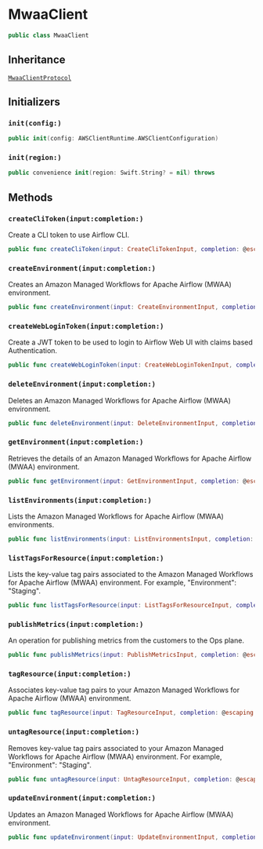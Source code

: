 # MwaaClient

``` swift
public class MwaaClient 
```

## Inheritance

[`MwaaClientProtocol`](/aws-sdk-swift/reference/0.x/AWSMWAA/MwaaClientProtocol)

## Initializers

### `init(config:)`

``` swift
public init(config: AWSClientRuntime.AWSClientConfiguration) 
```

### `init(region:)`

``` swift
public convenience init(region: Swift.String? = nil) throws 
```

## Methods

### `createCliToken(input:completion:)`

Create a CLI token to use Airflow CLI.

``` swift
public func createCliToken(input: CreateCliTokenInput, completion: @escaping (ClientRuntime.SdkResult<CreateCliTokenOutputResponse, CreateCliTokenOutputError>) -> Void)
```

### `createEnvironment(input:completion:)`

Creates an Amazon Managed Workflows for Apache Airflow (MWAA) environment.

``` swift
public func createEnvironment(input: CreateEnvironmentInput, completion: @escaping (ClientRuntime.SdkResult<CreateEnvironmentOutputResponse, CreateEnvironmentOutputError>) -> Void)
```

### `createWebLoginToken(input:completion:)`

Create a JWT token to be used to login to Airflow Web UI with claims based Authentication.

``` swift
public func createWebLoginToken(input: CreateWebLoginTokenInput, completion: @escaping (ClientRuntime.SdkResult<CreateWebLoginTokenOutputResponse, CreateWebLoginTokenOutputError>) -> Void)
```

### `deleteEnvironment(input:completion:)`

Deletes an Amazon Managed Workflows for Apache Airflow (MWAA) environment.

``` swift
public func deleteEnvironment(input: DeleteEnvironmentInput, completion: @escaping (ClientRuntime.SdkResult<DeleteEnvironmentOutputResponse, DeleteEnvironmentOutputError>) -> Void)
```

### `getEnvironment(input:completion:)`

Retrieves the details of an Amazon Managed Workflows for Apache Airflow (MWAA) environment.

``` swift
public func getEnvironment(input: GetEnvironmentInput, completion: @escaping (ClientRuntime.SdkResult<GetEnvironmentOutputResponse, GetEnvironmentOutputError>) -> Void)
```

### `listEnvironments(input:completion:)`

Lists the Amazon Managed Workflows for Apache Airflow (MWAA) environments.

``` swift
public func listEnvironments(input: ListEnvironmentsInput, completion: @escaping (ClientRuntime.SdkResult<ListEnvironmentsOutputResponse, ListEnvironmentsOutputError>) -> Void)
```

### `listTagsForResource(input:completion:)`

Lists the key-value tag pairs associated to the Amazon Managed Workflows for Apache Airflow (MWAA) environment. For example, "Environment":​ "Staging".

``` swift
public func listTagsForResource(input: ListTagsForResourceInput, completion: @escaping (ClientRuntime.SdkResult<ListTagsForResourceOutputResponse, ListTagsForResourceOutputError>) -> Void)
```

### `publishMetrics(input:completion:)`

An operation for publishing metrics from the customers to the Ops plane.

``` swift
public func publishMetrics(input: PublishMetricsInput, completion: @escaping (ClientRuntime.SdkResult<PublishMetricsOutputResponse, PublishMetricsOutputError>) -> Void)
```

### `tagResource(input:completion:)`

Associates key-value tag pairs to your Amazon Managed Workflows for Apache Airflow (MWAA) environment.

``` swift
public func tagResource(input: TagResourceInput, completion: @escaping (ClientRuntime.SdkResult<TagResourceOutputResponse, TagResourceOutputError>) -> Void)
```

### `untagResource(input:completion:)`

Removes key-value tag pairs associated to your Amazon Managed Workflows for Apache Airflow (MWAA) environment. For example, "Environment":​ "Staging".

``` swift
public func untagResource(input: UntagResourceInput, completion: @escaping (ClientRuntime.SdkResult<UntagResourceOutputResponse, UntagResourceOutputError>) -> Void)
```

### `updateEnvironment(input:completion:)`

Updates an Amazon Managed Workflows for Apache Airflow (MWAA) environment.

``` swift
public func updateEnvironment(input: UpdateEnvironmentInput, completion: @escaping (ClientRuntime.SdkResult<UpdateEnvironmentOutputResponse, UpdateEnvironmentOutputError>) -> Void)
```
